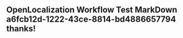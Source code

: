 <properties
ms.topic="hero-topic"
ms.test1="hero-topic"
ms.test2="test"/>

## OpenLocalization Workflow Test MarkDown a6fcb12d-1222-43ce-8814-bd4886657794 thanks!

